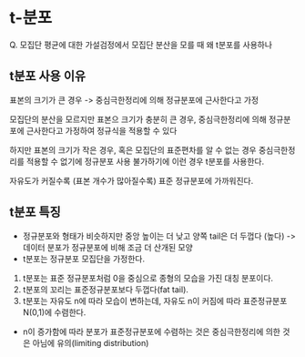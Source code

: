 # t-분포

Q. 모집단 평균에 대한 가설검정에서 모집단 분산을 모를 때 왜 t분포를 사용하나 

## t분포 사용 이유

표본의 크기가 큰 경우 -> 중심극한정리에 의해 정규분포에 근사한다고 가정

모집단의 분산을 모르지만 표본으 크기가 충분히 큰 경우, 중심극한정리에 의해 정규분포에 근사한다고 가정하여 정규식을 적용할 수 있다

하지만 표본의 크기가 작은 경우, 혹은 모집단의 표준편차를 알 수 없는 경우 중심극한정리를 적용할 수 없기에 정규분포 사용 불가하기에 이런 경우 t분포를 사용한다.

자유도가 커질수록 (표본 개수가 많아질수록) 표준 정규분포에 가까워진다.

## t분포 특징

- 정규분포와 형태가 비슷하지만 중앙 높이는 더 낮고 양쪽 tail은 더 두껍다 (높다) -> 데이터 분포가 정규분포에 비해 조금 더 산개된 모양
- t분포는 정규분포 모집단을 가정한다.

1) t분포는 표준 정규분포처럼 0을 중심으로 종형의 모습을 가진 대칭 분포이다.  
2) t분포의 꼬리는 표준정규분포보다 두껍다(fat tail).  
3) t분포는 자유도 n에 따라 모습이 변하는데, 자유도 n이 커짐에 따라 표준정규분포 N(0,1)에 수렴한다.  
* n이 증가함에 따라 분포가 표준정규분포에 수렴하는 것은 중심극한정리에 의한 것은 아님에 유의(limiting distribution)
